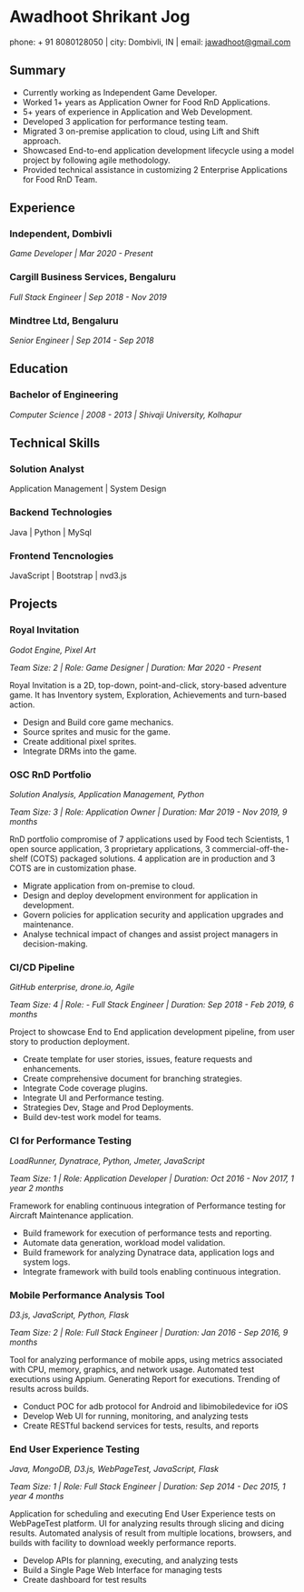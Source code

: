 # Awadhoot Shrikant Jog

phone: + 91 8080128050 | city: Dombivli, IN | email: jawadhoot@gmail.com

## Summary

- Currently working as Independent Game Developer.
- Worked 1+ years as Application Owner for Food RnD Applications.
- 5+ years of experience in Application and Web Development.
- Developed 3 application for performance testing team.
- Migrated 3 on-premise application to cloud, using Lift and Shift approach.
- Showcased End-to-end application development lifecycle using a model project by following agile methodology.
- Provided technical assistance in customizing 2 Enterprise Applications for Food RnD Team.
  
## Experience

### Independent, Dombivli

*Game Developer  | Mar 2020 - Present*

### Cargill Business Services, Bengaluru

*Full Stack Engineer | Sep 2018 - Nov 2019*

### Mindtree Ltd, Bengaluru

*Senior Engineer | Sep 2014 - Sep 2018*

## Education

### Bachelor of Engineering

*Computer Science | 2008 - 2013 | Shivaji University, Kolhapur*

## Technical Skills

### Solution Analyst

Application Management | System Design

### Backend Technologies

Java | Python | MySql

### Frontend Tencnologies

JavaScript | Bootstrap | nvd3.js

## Projects

### Royal Invitation

*Godot Engine, Pixel Art*

*Team Size: 2 | Role: Game Designer | Duration: Mar 2020 - Present*

Royal Invitation is a 2D, top-down, point-and-click, story-based adventure game. It has Inventory system, Exploration, Achievements and turn-based action.

- Design and Build core game mechanics.
- Source sprites and music for the game.
- Create additional pixel sprites.
- Integrate DRMs into the game.

### OSC RnD Portfolio

*Solution Analysis, Application Management, Python*

*Team Size: 3 | Role: Application Owner | Duration: Mar 2019 - Nov 2019, 9 months*

RnD portfolio compromise of 7 applications used by Food tech Scientists, 1 open source application, 3 proprietary applications, 3 commercial-off-the-shelf (COTS) packaged solutions. 4 application are in production and 3 COTS are in customization phase.

- Migrate application from on-premise to cloud.
- Design and deploy development environment for application in development.
- Govern policies for application security and application upgrades and maintenance.
- Analyse technical impact of changes and assist project managers in decision-making.

### CI/CD Pipeline

*GitHub enterprise, drone.io, Agile*

*Team Size: 4 | Role: - Full Stack Engineer | Duration: Sep 2018 - Feb 2019, 6 months*

Project to showcase End to End application development pipeline, from user story to production deployment.

- Create template for user stories, issues, feature requests and enhancements.
- Create comprehensive document for branching strategies.
- Integrate Code coverage plugins.
- Integrate UI and Performance testing.
- Strategies Dev, Stage and Prod Deployments.
- Build dev-test work model for teams.

### CI for Performance Testing

*LoadRunner, Dynatrace, Python, Jmeter, JavaScript*

*Team Size: 1 | Role: Application Developer | Duration: Oct 2016 - Nov 2017, 1 year 2 months*

Framework for enabling continuous integration of Performance testing for Aircraft Maintenance application.

- Build framework for execution of performance tests and reporting.
- Automate data generation, workload model validation.
- Build framework for analyzing Dynatrace data, application logs and system logs.
- Integrate framework with build tools enabling continuous integration.

### Mobile Performance Analysis Tool

*D3.js, JavaScript, Python, Flask*

*Team Size: 2 | Role: Full Stack Engineer | Duration: Jan 2016 - Sep 2016, 9 months*

Tool for analyzing performance of mobile apps, using metrics associated with CPU, memory, graphics, and network usage. Automated test executions using Appium. Generating Report for executions. Trending of results across builds.

- Conduct POC for adb protocol for Android and libimobiledevice for iOS
- Develop Web UI for running, monitoring, and analyzing tests
- Create RESTful backend services for tests, results, and reports

### End User Experience Testing

*Java, MongoDB, D3.js, WebPageTest, JavaScript, Flask*

*Team Size: 1 | Role: Full Stack Engineer | Duration: Sep 2014 - Dec 2015, 1 year 4 months*

Application for scheduling and executing End User Experience tests on WebPageTest platform. UI for analyzing results through slicing and dicing results. Automated analysis of result from multiple locations, browsers, and builds with facility to download weekly performance reports.

- Develop APIs for planning, executing, and analyzing tests
- Build a Single Page Web Interface for managing tests
- Create dashboard for test results
